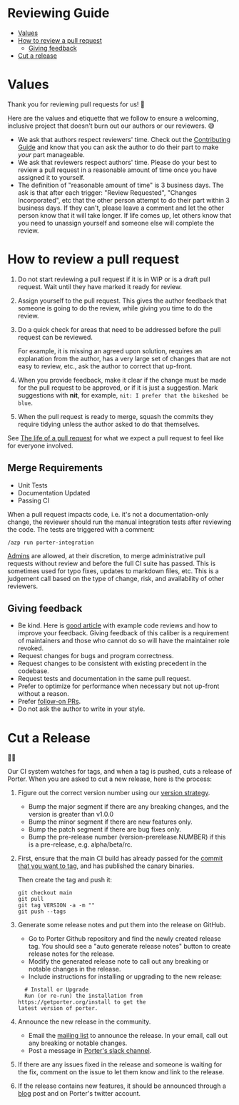 # Reviewing Guide

* [Values](#values)
* [How to review a pull request](#how-to-review-a-pull-request)
  * [Giving feedback](#giving-feedback)
* [Cut a release](#cut-a-release)


# Values

Thank you for reviewing pull requests for us! 💖

Here are the values and etiquette that we follow to ensure a welcoming, inclusive
project that doesn't burn out our authors or our reviewers. 😅

* We ask that authors respect reviewers' time. Check out the
  [Contributing Guide](CONTRIBUTING.md) and know that you can ask the
  author to do their part to make _your_ part manageable.
* We ask that reviewers respect authors' time. Please do your best to review
  a pull request in a reasonable amount of time once you have assigned it to
  yourself.
* The definition of "reasonable amount of time" is 3 business days. The ask is
  that after each trigger: "Review Requested", "Changes Incorporated", etc that
  the other person attempt to do their part within 3 business days. If they
  can't, please leave a comment and let the other person know that it will take
  longer. If life comes up, let others know that you need to unassign yourself
  and someone else will complete the review.

# How to review a pull request

1. Do not start reviewing a pull request if it is in WIP or is a draft pull
   request. Wait until they have marked it ready for review.
1. Assign yourself to the pull request. This gives the author feedback that
   someone is going to do the review, while giving you time to do the review.
1. Do a quick check for areas that need to be addressed before the pull request
   can be reviewed.
   
   For example, it is missing an agreed upon solution, requires an explanation
   from the author, has a very large set of changes that are not easy to review,
   etc., ask the author to correct that up-front.
1. When you provide feedback, make it clear if the change must be made
   for the pull request to be approved, or if it is just a suggestion. Mark
   suggestions with **nit**, for example, `nit: I prefer that the bikeshed be
   blue`.
1. When the pull request is ready to merge, squash the commits they require
   tidying unless the author asked to do that themselves.

See [The life of a pull request](CONTRIBUTING.md#the-life-of-a-pull-request) for 
what we expect a pull request to feel like for everyone involved.

## Merge Requirements

* Unit Tests
* Documentation Updated
* Passing CI

When a pull request impacts code, i.e. it's not a documentation-only change,
the reviewer should run the manual integration tests after reviewing the code.
The tests are triggered with a comment:

```
/azp run porter-integration
```

[Admins][admins] are allowed, at their discretion, to merge administrative pull
requests without review and before the full CI suite has passed. This is
sometimes used for typo fixes, updates to markdown files, etc. This is a
judgement call based on the type of change, risk, and availability of other
reviewers.

## Giving feedback

* Be kind. Here is [good article][kind-reviews] with example code reviews and 
  how to improve your feedback. Giving feedback of this caliber is a requirement 
  of maintainers and those who cannot do so will have the maintainer role revoked.
* Request changes for bugs and program correctness.
* Request changes to be consistent with existing precedent in the codebase.
* Request tests and documentation in the same pull request.
* Prefer to optimize for performance when necessary but not up-front without
  a reason.
* Prefer [follow-on PRs](CONTRIBUTING.md#follow-on-pr).
* Do not ask the author to write in your style.

[kind-reviews]: https://product.voxmedia.com/2018/8/21/17549400/kindness-and-code-reviews-improving-the-way-we-give-feedback

# Cut a Release

🧀💨

Our CI system watches for tags, and when a tag is pushed, cuts a release
of Porter. When you are asked to cut a new release, here is the process:

1. Figure out the correct version number using our [version strategy].
    * Bump the major segment if there are any breaking changes, and the 
      version is greater than v1.0.0
    * Bump the minor segment if there are new features only.
    * Bump the patch segment if there are bug fixes only.
    * Bump the pre-release number (version-prerelease.NUMBER) if this is
      a pre-release, e.g. alpha/beta/rc.
1. First, ensure that the main CI build has already passed for 
    the [commit that you want to tag][commits], and has published the canary binaries. 
    
    Then create the tag and push it:

    ```
    git checkout main
    git pull
    git tag VERSION -a -m ""
    git push --tags
    ```

1. Generate some release notes and put them into the release on GitHub.
   - Go to Porter Github repository and find the newly created release tag. You should see a
   "auto generate release notes" button to create release notes for the release.
   - Modify the generated release note to call out any breaking or notable changes in the release.
   - Include instructions for installing or upgrading to the new release:
    ```
      # Install or Upgrade
      Run (or re-run) the installation from https://getporter.org/install to get the
    latest version of porter.
    ```
1. Announce the new release in the community.
   - Email the [mailing list](https://getporter.org/mailing-list) to announce the release. In your email, call out any breaking or notable changes.
   - Post a message in [Porter's slack channel](https://getporter.org/community/#slack).
1. If there are any issues fixed in the release and someone is waiting for the fix, comment on the issue to let them know and link to the release.
1. If the release contains new features, it should be announced through a [blog](https://getporter.org/blog/) post and on Porter's twitter account.

[maintainers]: https://github.com/orgs/getporter/teams/maintainers
[admins]: https://github.com/orgs/getporter/teams/admins
[commits]: https://github.com/getporter/porter/commits/main
[version strategy]: https://getporter.org/project/version-strategy/
